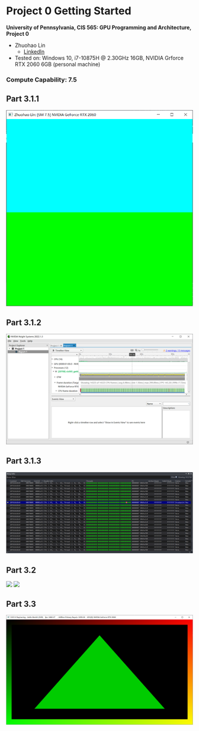 Project 0 Getting Started
====================

**University of Pennsylvania, CIS 565: GPU Programming and Architecture, Project 0**

* Zhuohao Lin
  * [LinkedIn](https://www.linkedin.com/in/zhuohao-lin-960b54194/)
* Tested on: Windows 10, i7-10875H @ 2.30GHz 16GB, NVIDIA Grforce RTX 2060 6GB (personal machine)

### Compute Capability: 7.5

## Part 3.1.1
![](images/part3.1.1.PNG)

## Part 3.1.2
![](images/part3.1.2.PNG)

## Part 3.1.3
![](images/part3.1.3.PNG)

## Part 3.2
![](images/part3.2\(1\).PNG)
![](images/part3.2\(2\).PNG)

## Part 3.3
![](images/part3.3.PNG)

